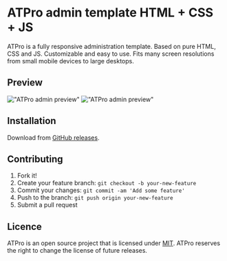 # ATPro admin template  HTML + CSS + JS

ATPro is a fully responsive administration template. Based on pure HTML, CSS and JS. Customizable and easy to use. Fits many screen resolutions from small mobile devices to large desktops.

## Preview

!["ATPro admin preview"](https://raw.githubusercontent.com/trananhtuat/at-pro-admin-template/master/preview/Screenshot_1.jpg "ATPro admin preview")	
!["ATPro admin preview"](https://raw.githubusercontent.com/trananhtuat/at-pro-admin-template/master/preview/Screenshot_3.jpg "ATPro admin preview")	

## Installation

Download from [GitHub releases](https://github.com/trananhtuat/at-pro-admin-template/releases).

## Contributing

1. Fork it!
2. Create your feature branch: `git checkout -b your-new-feature`
3. Commit your changes: `git commit -am 'Add some feature'`
4. Push to the branch: `git push origin your-new-feature`
5. Submit a pull request

## Licence

ATPro is an open source project that is licensed under [MIT](https://github.com/trananhtuat/at-pro-admin-template/blob/master/LICENSE). ATPro reserves the right to change the license of future releases.